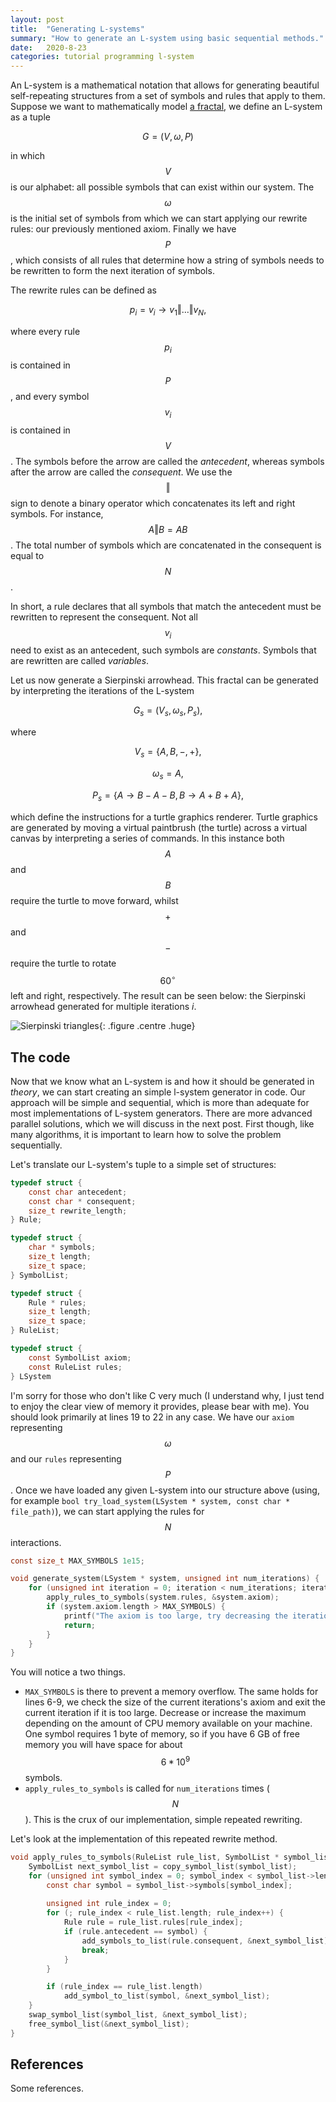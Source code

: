 ```yaml
---
layout: post
title:  "Generating L-systems"
summary: "How to generate an L-system using basic sequential methods."
date:   2020-8-23
categories: tutorial programming l-system
---
```


An L-system is a mathematical notation that allows for generating beautiful self-repeating structures from a set of symbols and rules that apply to them. Suppose we want to mathematically model [a fractal](https://en.wikipedia.org/wiki/Fractal), we define an L-system as a tuple

$$ G=(V, \omega, P) $$

in which $$V$$ is our alphabet: all possible symbols that can exist within our system. The $$\omega$$ is the initial set of symbols from which we can start applying our rewrite rules: our previously mentioned axiom. Finally we have $$P$$, which consists of all rules that determine how a string of symbols needs to be rewritten to form the next iteration of symbols.

The rewrite rules can be defined as 

$$
    p_i = v_i \rightarrow v_1 \Vert \dots \Vert v_N,
$$

where every rule $$p_i$$ is contained in $$P$$, and every symbol $$v_i$$ is contained in $$V$$. The symbols before the arrow are called the _antecedent_, whereas symbols after the arrow are called the _consequent_. We use the $$\Vert$$ sign to denote a binary operator which concatenates its left and right symbols. For instance, $$A \Vert B = AB$$. The total number of symbols which are concatenated in the consequent is equal to $$N$$. 

In short, a rule declares that all symbols that match the antecedent must be rewritten to represent the consequent. Not all $$v_i$$ need to exist as an antecedent, such symbols are _constants_. Symbols that are rewritten are called _variables_.

Let us now generate a Sierpinski arrowhead. This fractal can be generated by interpreting the iterations of the L-system

$$ G_{s} = (V_s, \omega_s, P_s), $$

where

$$ V_s = \{ A, B, -, + \}, $$

$$ \omega_s = A, $$

$$ P_s = \{ A \rightarrow B-A-B, B \rightarrow A+B+A \}, $$

which define the instructions for a turtle graphics renderer. Turtle graphics are generated by moving a virtual paintbrush (the turtle) across a virtual canvas by interpreting a series of commands. In this instance both $$A$$ and $$B$$ require the turtle to move forward, whilst $$+$$ and $$-$$ require the turtle to rotate $$60^{\circ}$$ left and right, respectively. The result can be seen below: the Sierpinski arrowhead generated for multiple iterations _i_.

![Sierpinski triangles](/assets/posts/2020-8-23-Generating-L-systems/Sierpinksi.png "It's like a triforce."){: .figure .centre .huge}

## The code
Now that we know what an L-system is and how it should be generated in _theory_, we can start creating an simple l-system generator in code. Our approach will be simple and sequential, which is more than adequate for most implementations of L-system generators. There are more advanced parallel solutions, which we will discuss in the next post. First though, like many algorithms, it is important to learn how to solve the problem sequentially. 

Let's translate our L-system's tuple to a simple set of structures:

```C
typedef struct {
    const char antecedent;
    const char * consequent;
    size_t rewrite_length;
} Rule;

typedef struct {
    char * symbols;
    size_t length;
    size_t space;
} SymbolList;

typedef struct {
    Rule * rules;
    size_t length;
    size_t space;
} RuleList;

typedef struct {
    const SymbolList axiom;
    const RuleList rules;
} LSystem
```

I'm sorry for those who don't like C very much (I understand why, I just tend to enjoy the clear view of memory it provides, please bear with me). You should look primarily at lines 19 to 22 in any case. We have our `axiom` representing $$\omega$$ and our `rules` representing $$P$$. Once we have loaded any given L-system into our structure above (using, for example `bool try_load_system(LSystem * system, const char * file_path)`), we can start applying the rules for $$N$$ interactions.

```C
const size_t MAX_SYMBOLS 1e15;

void generate_system(LSystem * system, unsigned int num_iterations) {
    for (unsigned int iteration = 0; iteration < num_iterations; iteration++) {
        apply_rules_to_symbols(system.rules, &system.axiom);
        if (system.axiom.length > MAX_SYMBOLS) {
            printf("The axiom is too large, try decreasing the iterations.");
            return;
        }
    }
}
```

You will notice a two things.

- `MAX_SYMBOLS` is there to prevent a memory overflow. The same holds for lines 6-9, we check the size of the current iterations's axiom and exit the current iteration if it is too large. Decrease or increase the maximum depending on the amount of CPU memory available on your machine. One symbol requires 1 byte of memory, so if you have 6 GB of free memory you will have space for about $$6*10^9$$ symbols.
- `apply_rules_to_symbols` is called for `num_iterations` times ($$N$$). This is the crux of our implementation, simple repeated rewriting.

Let's look at the implementation of this repeated rewrite method.

```C
void apply_rules_to_symbols(RuleList rule_list, SymbolList * symbol_list) {
    SymbolList next_symbol_list = copy_symbol_list(symbol_list);
    for (unsigned int symbol_index = 0; symbol_index < symbol_list->length; symbol_index++) {
        const char symbol = symbol_list->symbols[symbol_index];
        
        unsigned int rule_index = 0;
        for (; rule_index < rule_list.length; rule_index++) {
            Rule rule = rule_list.rules[rule_index];
            if (rule.antecedent == symbol) {
                add_symbols_to_list(rule.consequent, &next_symbol_list);
                break;
            }
        }

        if (rule_index == rule_list.length)
            add_symbol_to_list(symbol, &next_symbol_list);
    }
    swap_symbol_list(symbol_list, &next_symbol_list);
    free_symbol_list(&next_symbol_list);
}
```

## References

Some references.
